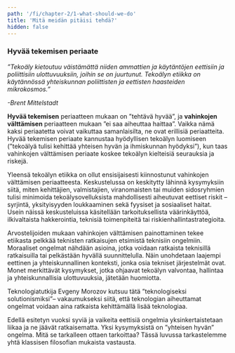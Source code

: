 ```yaml
---
path: '/fi/chapter-2/1-what-should-we-do'
title: 'Mitä meidän pitäisi tehdä?'
hidden: false
---
```


<hero-icon heroIcon='chap2'/>

<styled-text>

### Hyvää tekemisen periaate

 *”Tekoäly kietoutuu väistämättä niiden ammattien ja käytäntöjen eettisiin ja poliittisiin ulottuvuuksiin, joihin se on juurtunut. Tekoälyn etiikka on käytännössä yhteiskunnan poliittisten ja eettisten haasteiden mikrokosmos.”*

 *-Brent Mittelstadt*

**Hyvää tekemisen** periaatteen mukaan on ”tehtävä hyvää”, ja **vahinkojen välttämisen** periaatteen mukaan ”ei saa aiheuttaa haittaa”. Vaikka nämä kaksi periaatetta voivat vaikuttaa samanlaisilta, ne ovat erillisiä periaatteita. Hyvää tekemisen periaate kannustaa hyödyllisen tekoälyn luomiseen (”tekoälyä tulisi kehittää yhteisen hyvän ja ihmiskunnan hyödyksi”), kun taas vahinkojen välttämisen periaate koskee tekoälyn kielteisiä seurauksia ja riskejä.

Yleensä tekoälyn etiikka on ollut ensisijaisesti kiinnostunut vahinkojen välttämisen periaatteesta. Keskustelussa on keskitytty lähinnä kysymyksiin siitä, miten kehittäjien, valmistajien, viranomaisten tai muiden sidosryhmien tulisi minimoida tekoälysovelluksista mahdollisesti aiheutuvat eettiset riskit – syrjintä, yksityisyyden loukkaaminen sekä fyysiset ja sosiaaliset haitat. Usein näissä keskusteluissa käsitellään tarkoituksellista väärinkäyttöä, ilkivaltaista hakkerointia, teknisiä toimenpiteitä tai riskienhallintastrategioita.

</styled-text>


<text-box name="" icon="philIcon">

Arvostelijoiden mukaan vahinkojen välttämisen painottaminen tekee etiikasta pelkkää teknisten ratkaisujen etsimistä teknisiin ongelmiin. Moraaliset ongelmat nähdään asioina, jotka voidaan ratkaista teknisillä ratkaisuilla tai pelkästään hyvällä suunnittelulla. Näin unohdetaan laajempi eettinen ja yhteiskunnallinen konteksti, jonka osia tekniset järjestelmät ovat. Monet merkittävät kysymykset, jotka ohjaavat tekoälyn valvontaa, hallintaa ja yhteiskunnallisia ulottuvuuksia, jätetään huomiotta.

Teknologiatutkija Evgeny Morozov kutsuu tätä ”teknologiseksi solutionismiksi”– vakaumukseksi siitä, että teknologian aiheuttamat ongelmat voidaan aina ratkaista kehittämällä lisää teknologiaa.

</text-box>

<styled-text>

Edellä esitetyn vuoksi syviä ja vaikeita eettisiä ongelmia yksinkertaistetaan liikaa ja ne jäävät ratkaisematta. Yksi kysymyksistä on ”yhteisen hyvän” ongelma. Mitä se tarkalleen ottaen tarkoittaa? Tässä luvussa tarkastelemme yhtä klassisen filosofian mukaista vastausta.

</styled-text>
